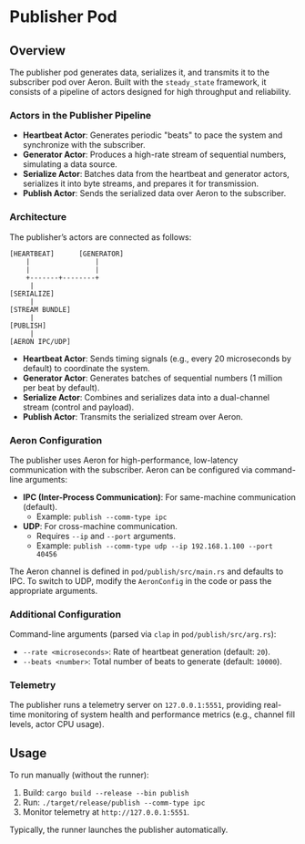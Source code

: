 
# Publisher Pod

## Overview

The publisher pod generates data, serializes it, and transmits it to the subscriber pod over Aeron. Built with the `steady_state` framework, it consists of a pipeline of actors designed for high throughput and reliability.

### Actors in the Publisher Pipeline

- **Heartbeat Actor**: Generates periodic "beats" to pace the system and synchronize with the subscriber.
- **Generator Actor**: Produces a high-rate stream of sequential numbers, simulating a data source.
- **Serialize Actor**: Batches data from the heartbeat and generator actors, serializes it into byte streams, and prepares it for transmission.
- **Publish Actor**: Sends the serialized data over Aeron to the subscriber.

### Architecture

The publisher’s actors are connected as follows:
```
[HEARTBEAT]      [GENERATOR]
    |                |
    |                |
    +-------+--------+
     |
[SERIALIZE]
     |
[STREAM BUNDLE]
     |
[PUBLISH]
     |
[AERON IPC/UDP]
```
- **Heartbeat Actor**: Sends timing signals (e.g., every 20 microseconds by default) to coordinate the system.
- **Generator Actor**: Generates batches of sequential numbers (1 million per beat by default).
- **Serialize Actor**: Combines and serializes data into a dual-channel stream (control and payload).
- **Publish Actor**: Transmits the serialized stream over Aeron.

### Aeron Configuration

The publisher uses Aeron for high-performance, low-latency communication with the subscriber. Aeron can be configured via command-line arguments:

- **IPC (Inter-Process Communication)**: For same-machine communication (default).
    - Example: `publish --comm-type ipc`
- **UDP**: For cross-machine communication.
    - Requires `--ip` and `--port` arguments.
    - Example: `publish --comm-type udp --ip 192.168.1.100 --port 40456`

The Aeron channel is defined in `pod/publish/src/main.rs` and defaults to IPC. To switch to UDP, modify the `AeronConfig` in the code or pass the appropriate arguments.

### Additional Configuration

Command-line arguments (parsed via `clap` in `pod/publish/src/arg.rs`):

- `--rate <microseconds>`: Rate of heartbeat generation (default: `20`).
- `--beats <number>`: Total number of beats to generate (default: `10000`).

### Telemetry

The publisher runs a telemetry server on `127.0.0.1:5551`, providing real-time monitoring of system health and performance metrics (e.g., channel fill levels, actor CPU usage).

## Usage

To run manually (without the runner):

1. Build: `cargo build --release --bin publish`
2. Run: `./target/release/publish --comm-type ipc`
3. Monitor telemetry at `http://127.0.0.1:5551`.

Typically, the runner launches the publisher automatically.
